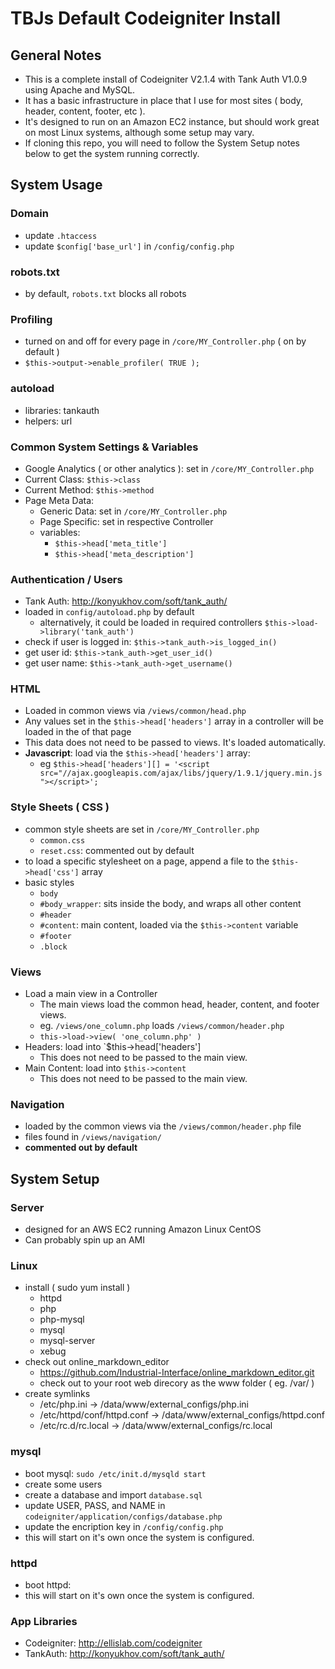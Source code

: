 TBJs Default Codeigniter Install
================================

General Notes
-------------

- This is a complete install of Codeigniter V2.1.4 with Tank Auth V1.0.9 using Apache and MySQL.
- It has a basic infrastructure in place that I use for most sites ( body, header, content, footer, etc ).
- It's designed to run on an Amazon EC2 instance, but should work great on most Linux systems, although some setup may vary.
- If cloning this repo, you will need to follow the System Setup notes below to get the system running correctly.


System Usage
------------

### Domain
- update `.htaccess`
- update `$config['base_url']` in `/config/config.php`

### robots.txt
- by default, `robots.txt` blocks all robots

### Profiling
- turned on and off for every page in `/core/MY_Controller.php` ( on by default )
- `$this->output->enable_profiler( TRUE );`

### autoload
- libraries: tankauth
- helpers: url

### Common System Settings & Variables
- Google Analytics ( or other analytics ): set in `/core/MY_Controller.php`
- Current Class: `$this->class`
- Current Method: `$this->method`
- Page Meta Data:
	- Generic Data: set in `/core/MY_Controller.php`
	- Page Specific: set in respective Controller
	- variables:
		- `$this->head['meta_title']`
		- `$this->head['meta_description']`

### Authentication / Users
- Tank Auth: http://konyukhov.com/soft/tank_auth/
- loaded in `config/autoload.php` by default
	- alternatively, it could be loaded in required controllers `$this->load->library('tank_auth')`
- check if user is logged in: `$this->tank_auth->is_logged_in()`
- get user id: `$this->tank_auth->get_user_id()`
- get user name: `$this->tank_auth->get_username()`

### HTML <head></head>
- Loaded in common views via `/views/common/head.php`
- Any values set in the `$this->head['headers']` array in a controller will be loaded in the <head> of that page
- This data does not need to be passed to views.  It's loaded automatically.
- **Javascript**: load via the `$this->head['headers']` array:
	- eg `$this->head['headers'][] = '<script src="//ajax.googleapis.com/ajax/libs/jquery/1.9.1/jquery.min.js"></script>';`

### Style Sheets ( CSS )
- common style sheets are set in `/core/MY_Controller.php`
	- `common.css`
	- `reset.css`: commented out by default
- to load a specific stylesheet on a page, append a file to the `$this->head['css']` array
- basic styles
	- `body`
	- `#body_wrapper`: sits inside the body, and wraps all other content
	- `#header`
	- `#content`: main content, loaded via the `$this->content` variable
	- `#footer`
	- `.block`

### Views
- Load a main view in a Controller
	- The main views load the common head, header, content, and footer views.
	- eg. `/views/one_column.php` loads `/views/common/header.php`
	- `this->load->view( 'one_column.php' )`
- Headers: load into `$this->head['headers']
	- This does not need to be passed to the main view.
- Main Content: load into `$this->content`
	- This does not need to be passed to the main view.

### Navigation
- loaded by the common views via the `/views/common/header.php` file
- files found in `/views/navigation/`
- **commented out by default**


System Setup
------------

### Server
- designed for an AWS EC2 running Amazon Linux CentOS
- Can probably spin up an AMI

### Linux
- install ( sudo yum install )
	- httpd
	- php
	- php-mysql
	- mysql
	- mysql-server
	- xebug
- check out online_markdown_editor
	- https://github.com/Industrial-Interface/online_markdown_editor.git
	- check out to your root web direcory as the www folder ( eg. /var/ )
- create symlinks
	- /etc/php.ini -> /data/www/external_configs/php.ini
	- /etc/httpd/conf/httpd.conf -> /data/www/external_configs/httpd.conf
	- /etc/rc.d/rc.local -> /data/www/external_configs/rc.local

### mysql
- boot mysql: `sudo /etc/init.d/mysqld start`
- create some users
- create a database and import `database.sql`
- update USER, PASS, and NAME in `codeigniter/application/configs/database.php`
- update the encription key in `/config/config.php`
- this will start on it's own once the system is configured.

### httpd
- boot httpd: 
- this will start on it's own once the system is configured.

### App Libraries
- Codeigniter: http://ellislab.com/codeigniter
- TankAuth: http://konyukhov.com/soft/tank_auth/
